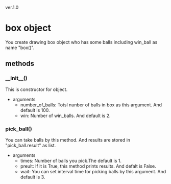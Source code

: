 ver.1.0
# box object
You create drawing box object who has some balls including win\_ball as name "box\(\)".
## methods
### \_\_init\_\_\(\)
This is constructor for object.
- arguments
	- number\_of\_balls: Totsl nunber of balls in box as this argument. And default is 100. 
	- win: Number of win\_balls. And default is 2.

### pick\_ball\(\)
You can take balls by this method. And results are stored in "pick\_ball.result" as list.
- arguments
	- times: Number of balls you pick.The default is 1.
	- preult: If it is True, this method prints results. And defalt is False.
	- wait: You can set interval time for picking balls by this argument. And default is 3.
